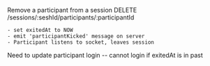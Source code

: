Remove a participant from a session
DELETE /sessions/:seshId/participants/:participantId

    - set exitedAt to NOW
    - emit 'participantKicked' message on server
    - Participant listens to socket, leaves session

Need to update participant login -- cannot login if exitedAt is in past